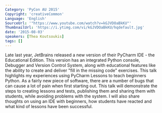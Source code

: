 ```yaml
---
Category: 'PyCon AU 2015'
Copyright: 'creativeCommon'
Language: 'English'
SourceUrl: '"https://www.youtube.com/watch?v=kGJVDOaBkKU"'
ThumbnailUrl: 'https://i.ytimg.com/vi/kGJVDOaBkKU/hqdefault.jpg'
date: '2015-08-03'
speakers: [Thea Koutsoukis]
tags: []
---
```

Late last year, JetBrains released a new version of their PyCharm IDE - the Educational Edition. This version has an integrated Python console, Debugger and Version Control System, along with educational features like the ability to create and deliver "fill in the missing code" exercises.
This talk highlights my experiences using PyCharm Lessons to teach beginners Python. 
As a fairly new piece of software, there are a number of bugs that can cause a lot of pain when first starting out. This talk will demonstrate the steps to creating lessons and tests, publishing them and sharing them with students, while avoiding problems with the system. 
I will also share thoughts on using an IDE with beginners, how students have reacted and what kind of lessons have been successful.